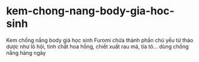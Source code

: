 # kem-chong-nang-body-gia-hoc-sinh
Kem chống nắng body giá học sinh Furomi chứa thành phần chủ yếu từ thảo dược như lô hội, tinh chất hoa hồng, chiết xuất rau má, tía tô… dùng chống nắng hàng ngày
